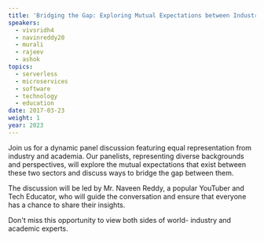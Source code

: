 ```yaml
---
title: 'Bridging the Gap: Exploring Mutual Expectations between Industry and Academia'
speakers:
  - vivsridh4
  - navinreddy20
  - murali
  - rajeev
  - ashok
topics:
  - serverless
  - microservices
  - software
  - technology
  - education
date: 2017-03-23
weight: 1
year: 2023
---
```


Join us for a dynamic panel discussion featuring equal representation from industry and academia. Our panelists, representing diverse backgrounds and perspectives, will explore the mutual expectations that exist between these two sectors and discuss ways to bridge the gap between them. 

The discussion will be led by Mr. Naveen Reddy, a popular YouTuber and Tech Educator, who will guide the conversation and ensure that everyone has a chance to share their insights.

Don't miss this opportunity to view both sides of world- industry and academic experts.
